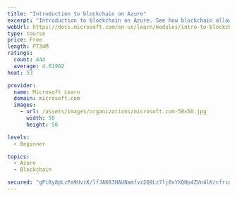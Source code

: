 ```yaml
---
title: "Introduction to blockchain on Azure"
excerpt: "Introduction to blockchain on Azure. See how blockchain allows business partners to trust each other's data without a central authority. You'll also learn a bit about how blockchain works. The goal is to help you decide if blockchain is a good choice for your scenario."
webUrl: https://docs.microsoft.com/en-us/learn/modules/intro-to-blockchain/
type: course
price: Free
length: PT34M
ratings:
  count: 444
  average: 4.81982
heat: 53

provider:
  name: Microsoft Learn
  domain: microsoft.com
  images:
    - url: /assets/images/organizations/microsoft.com-50x50.jpg
      width: 50
      height: 50

levels:
  - Beginner

topics:
  - Azure
  - Blockchain

secured: "gPi8y8pLzPa9UviK/lfJAK83HAUNamfvz2Q9Lz7lj0vYXQHp4ZVn4lK/cfrinxdjzW+GuAEBIvJYWUOn2QM+tJWVIDeJbJTyIN2vDBvn+1jVEyTQ4X9gl1hfmnVkKVdX1vYC7LqgpGQ8OTiUmVBsx+ZbzMI00Y65pACSP2qNSO2yJf5LSW/0SBc1ldMhwGNCvuY8JE7W/YBpc+H6IJFn4/GtRnr3WWdJrSm4FRJ+qclKwWmfjlbZLEzcIDu+EbhLs2cnVIMsI0Ojblsk94u+P+OGf/RMy192HUKWwzeNzPB7jzlPfBx+/5Gz47uFyJF9ljGVeS+bL0IgFWlsgrBdfguh/hKXhN9A+NV3cLMnhTLSQY3MST8NqjbyBAhFLRksCZaqdJFxurlJ1fi4/f63C1muFuIXwWR94kh8cOAOOaA=;xysa176YXHLklZ8JecpZnw=="
---
```


